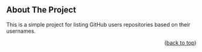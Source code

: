 <!-- ABOUT THE PROJECT -->
## About The Project

This is a simple project for listing GitHub users repositories based on their usernames.

<p align="right">(<a href="">back to top</a>)</p>